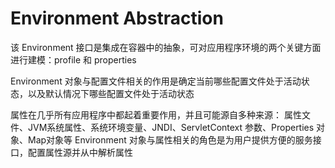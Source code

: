 # Environment Abstraction
该 Environment 接口是集成在容器中的抽象，可对应用程序环境的两个关键方面进行建模：profile 和 properties

Environment 对象与配置文件相关的作用是确定当前哪些配置文件处于活动状态，以及默认情况下哪些配置文件处于活动状态  

属性在几乎所有应用程序中都起着重要作用，并且可能源自多种来源：
属性文件、JVM系统属性、系统环境变量、JNDI、ServletContext 参数、Properties 对象、Map对象等
Environment 对象与属性相关的角色是为用户提供方便的服务接口，配置属性源并从中解析属性


